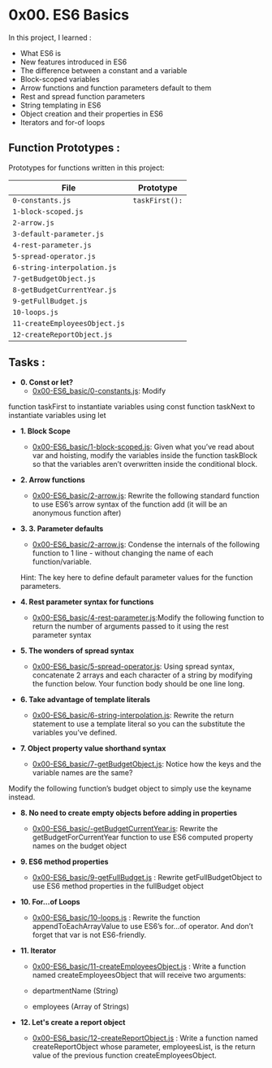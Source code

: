 # 0x00. ES6 Basics

In this project, I learned :

* What ES6 is
* New features introduced in ES6
* The difference between a constant and a variable
* Block-scoped variables
* Arrow functions and function parameters default to them
* Rest and spread function parameters
* String templating in ES6
* Object creation and their properties in ES6
* Iterators and for-of loops


## Function Prototypes :

Prototypes for functions written in this project:

| File                    | Prototype                             |
| ----------------------- | ------------------------------------- |
| `0-constants.js`        | `taskFirst():`                        |
| `1-block-scoped.js`     |                                       |
| `2-arrow.js`            |                                       |
| `3-default-parameter.js`|                                       |
| `4-rest-parameter.js`   |                                       |
| `5-spread-operator.js`  |                                       |
| `6-string-interpolation.js`  |                                  |
| `7-getBudgetObject.js`  |                                       |
| `8-getBudgetCurrentYear.js`  |                                  |
| `9-getFullBudget.js`    |                                       |
| `10-loops.js`  |                                                |
| `11-createEmployeesObject.js`  |                                |
| `12-createReportObject.js`  |                                   |

## Tasks :

* **0. Const or let?**
  * [0x00-ES6_basic/0-constants.js](./0x00-ES6_basic/0-constants.js): Modify

function taskFirst to instantiate variables using const
function taskNext to instantiate variables using let

* **1. Block Scope**
  * [0x00-ES6_basic/1-block-scoped.js](./0x00-ES6_basic/1-block-scoped.js): Given what you’ve read about var and hoisting, modify the variables inside the function taskBlock so that the variables aren’t overwritten inside the conditional block.

* **2. Arrow functions**
  * [0x00-ES6_basic/2-arrow.js](./0x00-ES6_basic/2-arrow.js): Rewrite the following standard function to use ES6’s arrow syntax of the function add (it will be an anonymous function after)

* **3. 3. Parameter defaults**
  * [0x00-ES6_basic/2-arrow.js](./0x00-ES6_basic/2-arrow.js): Condense the internals of the following function to 1 line - without changing the name of each function/variable.

  Hint: The key here to define default parameter values for the function parameters.

* **4. Rest parameter syntax for functions**
  * [0x00-ES6_basic/4-rest-parameter.js](./0x00-ES6_basic/4-rest-parameter.js):Modify the following function to return the number of arguments passed to it using the rest parameter syntax



* **5. The wonders of spread syntax**
  * [0x00-ES6_basic/5-spread-operator.js](./0x00-ES6_basic/5-spread-operator.js): Using spread syntax, concatenate 2 arrays and each character of a string by modifying the function below. Your function body should be one line long.



* **6. Take advantage of template literals**
  * [0x00-ES6_basic/6-string-interpolation.js](./0x00-ES6_basic/6-string-interpolation.js): Rewrite the return statement to use a template literal so you can the substitute the variables you’ve defined.
  
* **7. Object property value shorthand syntax**
  * [0x00-ES6_basic/7-getBudgetObject.js](./0x00-ES6_basic/7-getBudgetObject.js): Notice how the keys and the variable names are the same?

Modify the following function’s budget object to simply use the keyname instead.



* **8. No need to create empty objects before adding in properties**
  * [0x00-ES6_basic/-getBudgetCurrentYear.js](./0x00-ES6_basic/-getBudgetCurrentYear.js):  Rewrite the getBudgetForCurrentYear function to use ES6 computed property names on the budget object
  

* **9. ES6 method properties**
  * [0x00-ES6_basic/9-getFullBudget.js](./0x00-ES6_basic/9-getFullBudget.js) : Rewrite getFullBudgetObject to use ES6 method properties in the fullBudget object

* **10. For...of Loops**
  * [0x00-ES6_basic/10-loops.js](./0x00-ES6_basic/10-loops.js) : Rewrite the function appendToEachArrayValue to use ES6’s for...of operator. And don’t forget that var is not ES6-friendly.



* **11. Iterator**
  * [0x00-ES6_basic/11-createEmployeesObject.js](./0x00-ES6_basic/11-createEmployeesObject.js) : Write a function named createEmployeesObject that will receive two arguments:

  * departmentName (String)
  * employees (Array of Strings)


* **12. Let's create a report object**
  * [0x00-ES6_basic/12-createReportObject.js](./0x00-ES6_basic/12-createReportObject.js) : Write a function named createReportObject whose parameter, employeesList, is the return value of the previous function createEmployeesObject.

